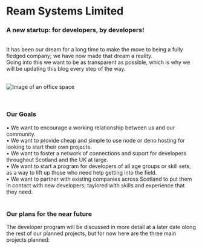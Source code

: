# Ream Systems Limited #

### A new startup: for developers, by developers! ###

<br> It has been our dream for a long time to make the move to being a fully fledged company; we have now made that dream a reality.<br>
Going into this we want to be as transparent as possible, which is why we will be updating this blog every step of the way. <br><br>


![Image of an office space](https://ream.systems/blog/first_post/images/logo.png)

<br>

### Our Goals ###

•  We want to encourage a working relationship between us and our community. <br>
•  We want to provide cheap and simple to use node or deno hosting for looking to start their own projects. <br>
•  We want to foster a network of connections and suport for developers throughout Scotland and the UK at large. <br>
•  We want to start a program for developers of all age groups or skill sets, as a way to lift up those who need help getting into the field. <br>
•  We want to partner with existing companies across Scotland to put them in contact with new developers; taylored with skills and experience that they need. <br><br>


### Our plans for the near future ###
The developer program will be discussed in more detail at a later date olong the rest of our planned projects, but for now here are the three main projects planned:<br>